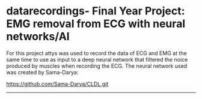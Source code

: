 # datarecordings- Final Year Project: EMG removal from ECG with neural networks/AI

For this project attys was used to record the data of ECG and EMG at the same time to use as input to a deep neural network that filtered the noice produced by muscles when recording the ECG.
The neural network used was created by Sama-Darya:

https://github.com/Sama-Darya/CLDL.git

-----

